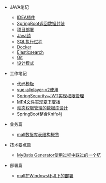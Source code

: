 * JAVA笔记
  * [IDEA插件](javanote/IDEA插件.md)
  * [SpringBoot返回数据封装](javanote/SpringBoot返回数据封装.md)
  * [项目部署](javanote/项目部署.md)
  * [Java锁](javanote/Java锁.md)
  * [SQL执行过程](javanote/sql执行过程.md)
  * [Docker](javanote/Docker.md)
  * [Elasticsearch](javanote/Elasticsearch.md)
  * [Git](javanote/Git.md)
  * [设计模式](javanote/设计模式.md)
  
* 工作笔记
  * [代码模板](worknote/代码模板.md)
  * [vue-aliplayer-v2使用](worknote/vue-aliplayer-v2的使用.md)
  * [SpringSecurity+JWT实现权限管理](worknote/SpringSecurity+JWT实现权限管理.md)
  * [MP4文件实现变下变播](worknote/MP4文件实现变下变播.md)
  * [动态权限管理的数据库设计](worknote/动态权限管理的数据库设计.md)
  * [SpringBoot整合Knife4j](worknote/SpringBoot整合Knife4j.md)
  
* 业务篇
  * [mall数据库表结构概览](database/mall_database_overview.md)


* 技术要点篇
  * [MyBatis Generator使用过程中踩过的一个坑](technology/mybatis_mapper.md)
  
* 部署篇
  * [mall在Windows环境下的部署](deploy/mall_deploy_windows.md)
